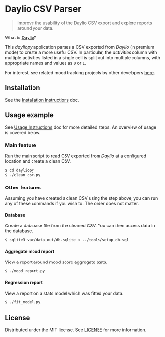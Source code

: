 # Daylio CSV Parser
>Improve the usability of the Daylio CSV export and explore reports around your data.

What is [Daylio](docs/what_is_daylio.md)?

This _dayliopy_ application parses a CSV exported from _Daylio_ (in premium mode) to create a more useful CSV. In particular, the _activities_ column with multiple activities listed in a single cell is split out into multiple columns, with appropriate names and values as `0` or `1`.

For interest, see related mood tracking projects by other developers [here](docs/related_projects.md).

## Installation

See the [Installation Instructions](docs/installation.md) doc.

## Usage example

See [Usage Instructions](docs/usage.md) doc for more detailed steps. An overview of usage is covered below.

### Main feature

Run the main script to read CSV exported from _Daylio_ at a configured location and create a clean CSV.

```bash
$ cd dayliopy
$ ./clean_csv.py
```

### Other features

Assuming you have created a clean CSV using the step above, you can run any of these commands if you wish to. The order does not matter.

#### Database

Create a database file from the cleaned CSV. You can then access data in the database.

```bash
$ sqlite3 var/data_out/db.sqlite < ../tools/setup_db.sql
```

#### Aggregate mood report

View a report around mood score aggregate stats.

```bash
$ ./mood_report.py
```

#### Regression report

View a report on a stats model which was fitted your data.

```bash
$ ./fit_model.py
```

## License

Distributed under the MIT license. See [LICENSE](LICENSE) for more information.
